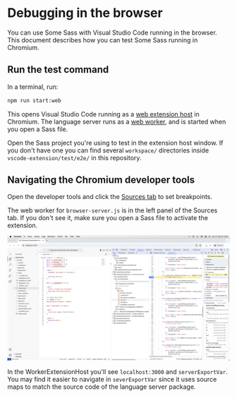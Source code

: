 # Debugging in the browser

You can use Some Sass with Visual Studio Code running in the browser. This document describes how you can test Some Sass running in Chromium.

## Run the test command

In a terminal, run:

```sh
npm run start:web
```

This opens Visual Studio Code running as a [web extension host][exthost] in Chromium. The language server runs as a [web worker][worker], and is started when you open a Sass file.

Open the Sass project you're using to test in the extension host window.
If you don't have one you can find several `workspace/`
directories inside `vscode-extension/test/e2e/` in this repository.

## Navigating the Chromium developer tools

Open the developer tools and click the [Sources tab][sources] to set breakpoints.

The web worker for `browser-server.js` is in the left panel of the Sources tab. If you don't see it, make sure you open a Sass file to activate the extension.

![](../images/debugging/chromium-debugger.png)

In the WorkerExtensionHost you'll see `localhost:3000` and `serverExportVar`. You may find it easier to navigate in `severExportVar` since it uses source maps to match the source code of the language server package.

[exthost]: https://code.visualstudio.com/api/advanced-topics/extension-host
[sources]: https://developer.chrome.com/docs/devtools/sources
[worker]: https://developer.mozilla.org/en-US/docs/Web/API/Web_Workers_API/Using_web_workers
